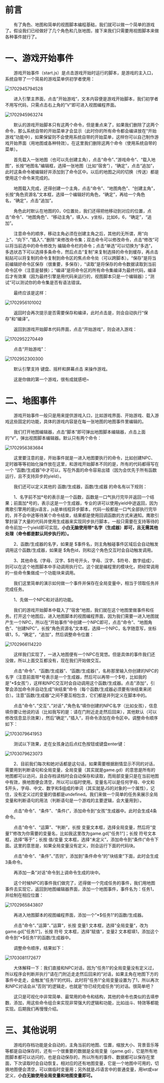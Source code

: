 # 前言

&emsp;&emsp;有了角色、地图和简单的视图脚本编程基础，我们就可以做一个简单的游戏了。假设我们已经做好了几个角色和几张地图，接下来我们只需要用视图脚本来做各种事件就行了。

# 一、游戏开始事件

&emsp;&emsp;游戏开始事件（start.js）是点击游戏开始时运行的脚本，是游戏的主入口，系统自带了一个简易的游戏菜单供初学者使用：

![1702945794528](image/6.做个简单的游戏/1702945794528.png)

&emsp;&emsp;进入引擎主界面，点击”开始游戏“，文本内容便是游戏开始脚本，我们初学者不用写代码，只需点击右上角的”V“即可进入视图编程界面。

![1702945963274](image/6.做个简单的游戏/1702945963274.png)

&emsp;&emsp;默认的游戏开始脚本只有这两个命令，但是重点来了，如果我们删除了这两个命令，那么系统自带的开始菜单才会显示（此时你的所有命令都会编译放在“开始游戏”功能中），如果保留则不会使用系统自带的开始菜单，这样你可以自己制作游戏开始界面（用地图或各种特效）。在这里我们删除这两个命令（使用系统自带的菜单）。

&emsp;&emsp;首先载入一张地图（也可以先创建主角），点击“命令”、”游戏命令“、“载入地图”，长按“地图名”编辑框，选择一张地图（比如“宿舍”），“确定”，点击“追加”，此时这条命令被编辑好并添加到了命令区中。以后的地图之间的切换（传送）都是使用这个命令来完成的。

&emsp;&emsp;地图载入完成，还得创建一个主角，点击“命令”、“地图角色”、“创建主角”，长按“角色资源名”文本框，选择一个编辑好的角色，“确定”，再给一个角色名，“确定”，点击“追加”。

&emsp;&emsp;角色此时默认在地图的0，0位置处，我们还得把他移动到对应的位置，点击“命令”、“地图角色”、“移动主角”，填入x、y坐标，比如6，6，“确定”，“追加”。

&emsp;&emsp;注意命令的顺序，移动主角必须在创建主角之后，其他的无所谓，用“向上”、“向下”、”插入“、”删除“来修改命令集；双击命令可以修改命令，点击“修改”可以将当前选中的命令修改为 编辑命令栏的命令；点击“单选”可以切换为“多选”，多选状态下可以选择多条命令，然后点击“复制”来复制选择的命令到缓存，再点击粘贴可以将复制的命令复制到命令区的焦点命令处（可以跨脚本）。“保存”是将当前编辑好命令区保存（很重要，多保存），“读取”是将保存的命令数据读取到当前命令区中（注意是替换）；“编译”是将命令区的所有命令集编译为最终代码，编译后才有效果（因为最终引擎是用代码来运行的，视图脚本只是一个编辑器）；“测试”可以测试你的命令集是否有语法错误。

&emsp;&emsp;最终应该是这样：

![1702956101002](image/6.做个简单的游戏/1702956101002.png)

&emsp;&emsp;返回时会再次提示是否需要保存和编译，此时点击是，则会自动执行“保存”和“编译”。

&emsp;&emsp;返回到游戏开始脚本代码界面，点击“开始游戏”，则会进入游戏：

![1702952270449](image/6.做个简单的游戏/1702952270449.png)

&emsp;&emsp;点击“开始游戏”：

![1702952300300](image/6.做个简单的游戏/1702952300300.png)

&emsp;&emsp;默认引擎支持 键盘、摇杆和屏幕点击 来操作游戏。

&emsp;&emsp;这是你做的第一个游戏，很有成就感吧~

# 二、地图事件

&emsp;&emsp;游戏开始事件一般只是用来提供游戏入口，比如游戏界面、开始游戏、载入游戏这些固定的功能，具体的游戏内容是在每一张地图的地图事件里编辑的。

&emsp;&emsp;我们打开地图编辑器，点击“脚本”即可弹出地图脚本编辑器，点击上面的“V”，弹出视图脚本编辑器。默认只有两个命令：

![1702956383684](image/6.做个简单的游戏/1702956383684.png)

&emsp;&emsp;这里要注意的是，开始事件就是一进入地图要执行的命令，比如创建NPC、定时器等等初始化操作放在这里，和游戏开始脚本不同的是，所有的代码都得写在一个 “函数/生成器”中才可以，写在外面的命令容易出错（因为会优先于所有函数运行，且不支持异步的yield）。

&emsp;&emsp;我们还可以定义其他的 函数/生成器，函数/生成器 的命名有以下规则：

&emsp;&emsp;1、名字前不加\*号的表示是一个函数，函数是一口气执行完毕并返回一个结果；前面加*号的，表示这是一个生成器，专业的讲可以使用yield中途返回，因为鹰歌引擎用的是js语言，js是单线程异步脚本，代码一般都是一口气全部执行完毕的，并不会中途等待某个命令结束，结果都是使用回调函数的方式来通知。鹰歌引擎封装了大量的代码并使用生成器来实现同步执行脚本，一般只需要在支持等待的命令前加一个yield即可实现。**小白无脑使用带\*名字（生成器）即可，且无需其他处理（命令都是默认同步执行的）。**

&emsp;&emsp;2、函数/生成器的名字，如果是 \$事件名，则主角触碰事件区域后会自动触发调用这个函数/生成器，如果是 \$角色id，则和这个角色交互时会自动触发调用。

&emsp;&emsp;3、其他命名（字母、汉字、\$符号开头，字母、汉字、\$符号、数字组成），则可以在这个地图脚本中手动调用执行它。这个就是编程里的模块化，把经常调用的一些命令集做成一个功能块来调用。

&emsp;&emsp;我们这里简单的演示如何做一个事件并保存在全局变量中，相当于领取任务并完成任务。

&emsp;&emsp;1、先做一个NPC和对话的功能。

&emsp;&emsp;我们的游戏开始脚本中载入了“宿舍”地图，我们就在这个地图里做事件和任务。打开这个地图后，进入地图脚本的视图编程界面，因为我们需要一进入地图就产生一个NPC，所以在“开始事件”中创建一个NPC即可，点击“命令”、“地图角色”、“创建NPC”，长按“角色资源名”文本框，选择一个NPC，名字随意写，坐标填1，5，“确定”，“追加”，然后调整命令位置：

![1702966114220](image/6.做个简单的游戏/1702966114220.png)

&emsp;&emsp;这样我们实现了，一进入地图便有一个NPC在晃悠。但是具体的事件我们还没做，所以上面交互都没有，现在我们开始做交互。

&emsp;&emsp;点击“命令”、“函数/生成器”、“函数/生成器{”，名称那里输入你创建的NPC的名字（注意前面带\*号表示是一个生成器，然后可以再带一个\$号，比如我的是”\*\$女孩“），这样和NPC交互时会自动调用这个函数/生成器。点击”添加“，引擎会添加命令并自动生成”块结束“命令（每个函数/生成器必须要有块结束来闭合）。注意”函数/生成器“之间不要互相包含，它们都是并列定义在脚本中的。

&emsp;&emsp;点击”命令“、”交互“、”对话“，”角色名“填你创建的NPC名字（比如女孩），信息填你要让他说的话（比如我写的是：请在门附近走走然后回来），其他默认（可以修改信息显示效果），然后”确定“，”插入“，将命令添加在命令区中。调整命令顺序如下：

![1703079641953](image/6.做个简单的游戏/1703079641953.png)

&emsp;&emsp;测试以下效果，走在女孩身边后点红色按钮或键盘enter键：

![1703079623073](image/6.做个简单的游戏/1703079623073.png)

&emsp;&emsp;2、目前我们每次和她对话都是这句话，如果需要根据剧情显示不同的对话，需要用到判断语句和全局变量，全局变量（其实就是game.gd）的意思是所有的地图都可以访问，且会存档读档时会自动保存和读取，而局部变量只是在当前地图中有效，换地图便会清空，所以可以临时使用。变量名可以是任何字母、中文和\$开头，字母、中文、数字和\$组成的单词（其实就是JS的对象的一个属性），记住，没有定义过的变量的值都是undefined。我们来做一个简单的任务来展示全局变量和判断语句的用法（判断语句是一个游戏的主要逻辑，会大量用到）。

&emsp;&emsp;点击“命令”、“条件”、“条件(”，添加命令到“女孩”生成器中。此时会生成4条命令。

&emsp;&emsp;点击“命令”、“运算”、“判断”，长按 变量文本框，选择全局变量，然后将“变量1”修改为你需要的变量名，比如我这里改为game.gd["任务1"]；长按 符号文本框，选择“等于”；长按 值/变量 文本框，选择“未定义”，添加命令到“条件(”命令下面。这里的意思是，如果全局变量没有定义，则会运行下面的代码块。

&emsp;&emsp;点击“命令”、“条件”、”否则“，添加到”条件命令“的”块结束“下面，此时会生成3条命令。

&emsp;&emsp;再添加一条”对话“命令到上调命令生成的块中。

&emsp;&emsp;这个时候NPC的事件我们做完了，还得做一个完成任务的事件，我们用地图事件去实现它，返回到地图编辑器界面，添加一个地图事件，事件名为：任务1，并绘制在相应位置：

![1702965843807](image/6.做个简单的游戏/1702965843807.png)

&emsp;&emsp;再进入地图脚本的视图编程界面，添加一个”\*\$任务1“的函数/生成器。

&emsp;&emsp;点击”命令“、”运算“、”运算“，长按 变量1 文本框，选择”全局变量“，改为game.gd["任务1"]，长按 符号 文本框，选择”赋值“，变量2 文本框填1，添加这个命令到”\*\$任务1“的函数/生成器中。

&emsp;&emsp;调整命令顺序，结果如下：

![1703081172677](image/6.做个简单的游戏/1703081172677.png)

&emsp;&emsp;大体解释一下：我们直接和NPC对话，因为”任务1“的全局变量没有定义过，所以程序会判断并执行”请在门附近走走然后回来的“对话，如果主角在地图下方的事件中走走，会触发”任务1“的代码，此时将”任务1“全局变量设置为了1，所以再次和NPC对话会从”否则“的逻辑走，也就是”你已经完成任务“的对话。很简单吧？

&emsp;&emsp;这只是可视化中非常简单、最常用的命令和结构，其他的命令也类似的去填参数、添加，用这些命令组合来实现非常强大的逻辑和功能，比如战斗、特效等都能实现。后期我们再慢慢介绍。

# 三、其他说明

&emsp;&emsp;游戏的存档功能是全自动的，主角当前的地图、位置，缩放大小、背景音乐等等都是自动保存的，还有一个很重要的数据是全局变量（game.gd），它是所有地图脚本都可以访问的，也是自动保存的，所以所有的事件、数据都可以保存在里面，下次读取时会自动恢复。相对应的还有地图变量，它是一个地图中可用的，切换地图便会清空，可以做临时变量用；另外就是JS语言中的普通变量，用let或var定义，**小白无脑使用全局变量和地图变量即可。**
